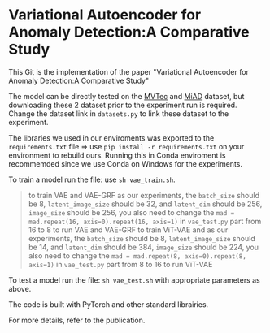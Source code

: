 # Variational Autoencoder for Anomaly Detection:A Comparative Study

This Git is the implementation of the paper "Variational Autoencoder for Anomaly Detection:A Comparative Study"

The model can be directly tested on the [MVTec](https://www.mvtec.com/company/research/datasets/mvtec-ad/downloads) and [MiAD](https://miad-2022.github.io/) dataset, but downloading these 2 dataset prior to the experiment run is required. Change the dataset link in `datasets.py` to link these dataset to the experiment.

The libraries we used in our enviroments was exported to the `requirements.txt` file => use `pip install -r requirements.txt` on your environment to rebuild ours. Running this in Conda enviroment is recommemded since we use Conda on Windows for the experiments.

To train a model run the file: use `sh vae_train.sh`. 
> to train VAE and VAE-GRF as our experiments, the `batch_size` should be 8, `latent_image_size` should be 32, and `latent_dim` should be 256, `image_size` should be 256, you also need to change the `mad = mad.repeat(16, axis=0).repeat(16, axis=1)` in `vae_test.py` part from 16 to 8 to run VAE and VAE-GRF
> to train ViT-VAE and as our experiments, the `batch_size` should be 8, `latent_image_size` should be 14, and `latent_dim` should be 384, `image_size` should be 224, you also need to change the `mad = mad.repeat(8, axis=0).repeat(8, axis=1)` in `vae_test.py` part from 8 to 16 to run ViT-VAE


To test a model run the file: `sh vae_test.sh` with appropriate parameters as above.

The code is built with PyTorch and other standard librairies.

For more details, refer to the publication.
